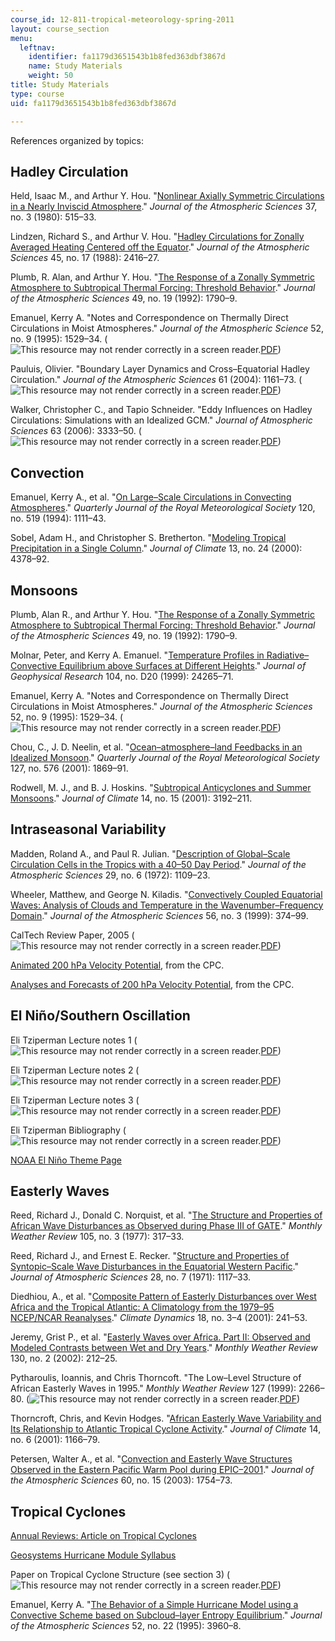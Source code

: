```yaml
---
course_id: 12-811-tropical-meteorology-spring-2011
layout: course_section
menu:
  leftnav:
    identifier: fa1179d3651543b1b8fed363dbf3867d
    name: Study Materials
    weight: 50
title: Study Materials
type: course
uid: fa1179d3651543b1b8fed363dbf3867d

---
```


References organized by topics:

Hadley Circulation
------------------

Held, Isaac M., and Arthur Y. Hou. "[Nonlinear Axially Symmetric Circulations in a Nearly Inviscid Atmosphere](http://dx.doi.org/10.1175/1520-0469(1980)037<0515:NASCIA>2.0.CO;2)." _Journal of the Atmospheric Sciences_ 37, no. 3 (1980): 515–33.

Lindzen, Richard S., and Arthur V. Hou. "[Hadley Circulations for Zonally Averaged Heating Centered off the Equator](http://dx.doi.org/10.1175/1520-0469(1988)045<2416:HCFZAH>2.0.CO;2)." _Journal of the Atmospheric Sciences_ 45, no. 17 (1988): 2416–27.

Plumb, R. Alan, and Arthur Y. Hou. "[The Response of a Zonally Symmetric Atmosphere to Subtropical Thermal Forcing: Threshold Behavior](http://dx.doi.org/10.1175/1520-0469(1992)049<1790:TROAZS>2.0.CO;2)." _Journal of the Atmospheric Sciences_ 49, no. 19 (1992): 1790–9.

Emanuel, Kerry A. "Notes and Correspondence on Thermally Direct Circulations in Moist Atmospheres." _Journal of the Atmospheric Science_ 52, no. 9 (1995): 1529–34. (![This resource may not render correctly in a screen reader.](/images/inacessible.gif)[PDF](ftp://texmex.mit.edu/pub/emanuel/PAPERS/thermal95.pdf))

Pauluis, Olivier. "Boundary Layer Dynamics and Cross–Equatorial Hadley Circulation." _Journal of the Atmospheric Sciences_ 61 (2004): 1161–73. (![This resource may not render correctly in a screen reader.](/images/inacessible.gif)[PDF](http://math.nyu.edu/~pauluis/Olivier_Pauluis_Homepage/Bibliography_files/Pauluis_2004b.pdf))

Walker, Christopher C., and Tapio Schneider. "Eddy Influences on Hadley Circulations: Simulations with an Idealized GCM." _Journal of Atmospheric Sciences_ 63 (2006): 3333–50. (![This resource may not render correctly in a screen reader.](/images/inacessible.gif)[PDF](http://wind.mit.edu/~emanuel/tropical/hadley_eddies.pdf))

Convection
----------

Emanuel, Kerry A., et al. "[On Large–Scale Circulations in Convecting Atmospheres](http://dx.doi.org/10.1002/qj.49712051902)." _Quarterly Journal of the Royal Meteorological Society_ 120, no. 519 (1994): 1111–43.

Sobel, Adam H., and Christopher S. Bretherton. "[Modeling Tropical Precipitation in a Single Column](http://dx.doi.org/10.1175/1520-0442(2000)013%3C4378:MTPIAS%3E2.0.CO;2)." _Journal of Climate_ 13, no. 24 (2000): 4378–92.

Monsoons
--------

Plumb, Alan R., and Arthur Y. Hou. "[The Response of a Zonally Symmetric Atmosphere to Subtropical Thermal Forcing: Threshold Behavior](http://dx.doi.org/10.1175/1520-0469(1992)049<1790:TROAZS>2.0.CO;2)." _Journal of the Atmospheric Sciences_ 49, no. 19 (1992): 1790–9.

Molnar, Peter, and Kerry A. Emanuel. "[Temperature Profiles in Radiative–Convective Equilibrium above Surfaces at Different Heights](http://dx.doi.org/10.1029/1999JD900485)." _Journal of Geophysical Research_ 104, no. D20 (1999): 24265–71.

Emanuel, Kerry A. "Notes and Correspondence on Thermally Direct Circulations in Moist Atmospheres." _Journal of the Atmospheric Sciences_ 52, no. 9 (1995): 1529–34. (![This resource may not render correctly in a screen reader.](/images/inacessible.gif)[PDF](ftp://texmex.mit.edu/pub/emanuel/PAPERS/thermal95.pdf))

Chou, C., J. D. Neelin, et al. "[Ocean–atmosphere–land Feedbacks in an Idealized Monsoon](http://dx.doi.org/10.1002/qj.49712757602)." _Quarterly Journal of the Royal Meteorological Society_ 127, no. 576 (2001): 1869–91.

Rodwell, M. J., and B. J. Hoskins. "[Subtropical Anticyclones and Summer Monsoons](http://dx.doi.org/10.1175/1520-0442(2001)014%3C3192:SAASM%3E2.0.CO;2)." _Journal of Climate_ 14, no. 15 (2001): 3192–211.

Intraseasonal Variability
-------------------------

Madden, Roland A., and Paul R. Julian. "[Description of Global–Scale Circulation Cells in the Tropics with a 40–50 Day Period](http://dx.doi.org/10.1175/1520-0469(1972)029%3C1109:DOGSCC%3E2.0.CO;2)." _Journal of the Atmospheric Sciences_ 29, no. 6 (1972): 1109–23.

Wheeler, Matthew, and George N. Kiladis. "[Convectively Coupled Equatorial Waves: Analysis of Clouds and Temperature in the Wavenumber–Frequency Domain](http://dx.doi.org/10.1175/1520-0469(1999)056%3C0374:CCEWAO%3E2.0.CO;2)." _Journal of the Atmospheric Sciences_ 56, no. 3 (1999): 374–99.

CalTech Review Paper, 2005 (![This resource may not render correctly in a screen reader.](/images/inacessible.gif)[PDF](http://wind.mit.edu/~emanuel/tropical/Quasi-equilibrium_dynamics.pdf))

[Animated 200 hPa Velocity Potential](http://www.cpc.ncep.noaa.gov/products/precip/CWlink/ir_anim_monthly.shtml), from the CPC.

[Analyses and Forecasts of 200 hPa Velocity Potential](http://www.cpc.ncep.noaa.gov/products/people/wd51hd/mjo_chi.html), from the CPC.

El Niño/Southern Oscillation
----------------------------

Eli Tziperman Lecture notes 1 (![This resource may not render correctly in a screen reader.](/images/inacessible.gif)[PDF](http://www.whoi.edu/cms/files/lect_00_2001_21414.pdf))

Eli Tziperman Lecture notes 2 (![This resource may not render correctly in a screen reader.](/images/inacessible.gif)[PDF](http://www.whoi.edu/cms/files/lect_02_2001_21416.pdf))

Eli Tziperman Lecture notes 3 (![This resource may not render correctly in a screen reader.](/images/inacessible.gif)[PDF](http://www.whoi.edu/cms/files/lect_03_2001_21417.pdf))

Eli Tziperman Bibliography (![This resource may not render correctly in a screen reader.](/images/inacessible.gif)[PDF](http://wind.mit.edu/~emanuel/tropical/biblio.pdf))

[NOAA El Niño Theme Page](http://www.pmel.noaa.gov/tao/elnino/nino-home.html)

Easterly Waves
--------------

Reed, Richard J., Donald C. Norquist, et al. "[The Structure and Properties of African Wave Disturbances as Observed during Phase III of GATE](http://dx.doi.org/10.1175/1520-0493(1977)105%3C0317:TSAPOA%3E2.0.CO;2)." _Monthly Weather Review_ 105, no. 3 (1977): 317–33.

Reed, Richard J., and Ernest E. Recker. "[Structure and Properties of Syntopic–Scale Wave Disturbances in the Equatorial Western Pacific](http://dx.doi.org/10.1175/1520-0469(1971)028%3C1117:SAPOSS%3E2.0.CO;2)." _Journal of Atmospheric Sciences_ 28, no. 7 (1971): 1117–33.

Diedhiou, A., et al. "[Composite Pattern of Easterly Disturbances over West Africa and the Tropical Atlantic: A Climatology from the 1979–95 NCEP/NCAR Reanalyses](http://dx.doi.org/10.1007/s003820100173)." _Climate Dynamics_ 18, no. 3–4 (2001): 241–53.

Jeremy, Grist P., et al. "[Easterly Waves over Africa. Part II: Observed and Modeled Contrasts between Wet and Dry Years](http://dx.doi.org/10.1175/1520-0493(2002)130%3C0212:EWOAPI%3E2.0.CO;2)." _Monthly Weather Review_ 130, no. 2 (2002): 212–25.

Pytharoulis, Ioannis, and Chris Thorncoft. "The Low–Level Structure of African Easterly Waves in 1995." _Monthly Weather Review_ 127 (1999): 2266–80. (![This resource may not render correctly in a screen reader.](/images/inacessible.gif)[PDF](http://wind.mit.edu/~emanuel/tropical/Pytharoulis_Thorncroft.pdf))

Thorncroft, Chris, and Kevin Hodges. "[African Easterly Wave Variability and Its Relationship to Atlantic Tropical Cyclone Activity](http://dx.doi.org/10.1175/1520-0442(2001)014%3C1166:AEWVAI%3E2.0.CO;2)." _Journal of Climate_ 14, no. 6 (2001): 1166–79.

Petersen, Walter A., et al. "[Convection and Easterly Wave Structures Observed in the Eastern Pacific Warm Pool during EPIC–2001](http://dx.doi.org/10.1175/1520-0469(2003)060<1754:CAEWSO>2.0.CO;2)." _Journal of the Atmospheric Sciences_ 60, no. 15 (2003): 1754–73.

Tropical Cyclones
-----------------

[Annual Reviews: Article on Tropical Cyclones](http://arjournals.annualreviews.org/eprint/TczPpGmXQrm3g/full/10.1146/annurev.earth.31.100901.141259?siteid=arjournals&keytype=ref&cookieSet=1)

[Geosystems Hurricane Module Syllabus](http://wind.mit.edu/~emanuel/geosys/geosys.html)

Paper on Tropical Cyclone Structure (see section 3) (![This resource may not render correctly in a screen reader.](/images/inacessible.gif)[PDF](http://wind.mit.edu/~emanuel/tropical/Lilly_KE_ver2.pdf))

Emanuel, Kerry A. "[The Behavior of a Simple Hurricane Model using a Convective Scheme based on Subcloud–layer Entropy Equilibrium](http://dx.doi.org/10.1175/1520-0469(1995)052%3C3960:TBOASH%3E2.0.CO;2)." _Journal of the Atmospheric Sciences_ 52, no. 22 (1995): 3960–8.